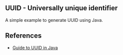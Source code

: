 ## UUID - Universally unique identifier

A simple example to generate UUID using Java.

## References

- [Guide to UUID in Java](https://www.baeldung.com/java-uuid)